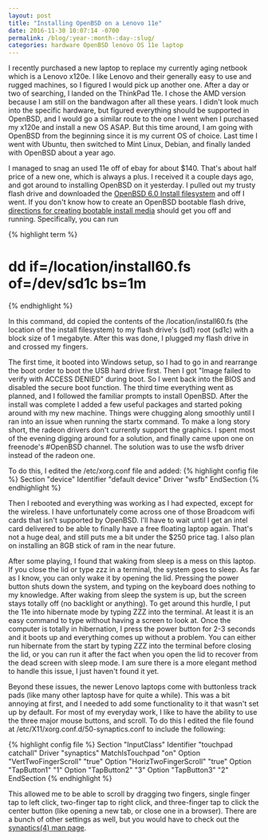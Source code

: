 ```yaml
---
layout: post
title: "Installing OpenBSD on a Lenovo 11e"
date: 2016-11-30 10:07:14 -0700
permalink: /blog/:year-:month-:day-:slug/
categories: hardware OpenBSD lenovo OS 11e laptop
---
```

I recently purchased a new laptop to replace my currently aging netbook which is a Lenovo x120e. I like Lenovo and their generally easy to use and rugged machines, so I figured I would pick up another one. After a day or two of searching, I landed on the ThinkPad 11e. I chose the AMD version because I am still on the bandwagon after all these years. I didn't look much into the specific hardware, but figured everything should be supported in OpenBSD, and I would go a similar route to the one I went when I purchased my x120e and install a new OS ASAP. But this time around, I am going with OpenBSD from the beginning since it is my current OS of choice. Last time I went with Ubuntu, then switched to Mint Linux, Debian, and finally landed with OpenBSD about a year ago.

I managed to snag an used 11e off of ebay for about $140. That's about half price of a new one, which is always a plus. I received it a couple days ago, and got around to installing OpenBSD on it yesterday. I pulled out my trusty flash drive and downloaded the [OpenBSD 6.0 Install filesystem](https://ftp.openbsd.org/pub/OpenBSD/6.0/amd64/install60.fs) and off I went. If you don't know how to create an OpenBSD bootable flash drive, [directions for creating bootable install media](https://www.openbsd.org/faq/faq4.html#MkInsMedia) should get you off and running. Specifically, you can run

{% highlight term %}
# dd if=/location/install60.fs of=/dev/sd1c bs=1m
{% endhighlight %}

In this command, dd copied the contents of the /location/install60.fs (the location of the install filesystem) to my flash drive's (sd1) root (sd1c) with a block size of 1 megabyte. After this was done, I plugged my flash drive in and crossed my fingers.

The first time, it booted into Windows setup, so I had to go in and rearrange the boot order to boot the USB hard drive first. Then I got "Image failed to verify with ACCESS DENIED" during boot. So I went back into the BIOS and disabled the secure boot function. The third time everything went as planned, and I followed the familiar prompts to install OpenBSD. After the install was complete I added a few useful packages and started poking around with my new machine. Things were chugging along smoothly until I ran into an issue when running the startx command. To make a long story short, the radeon drivers don't currently support the graphics. I spent most of the evening digging around for a solution, and finally came upon one on freenode's #OpenBSD channel. The solution was to use the wsfb driver instead of the radeon one.

To do this, I edited the /etc/xorg.conf file and added:
{% highlight config file %}
Section "device"
	Identifier "default device"
	Driver "wsfb"
EndSection
{% endhighlight %}

Then I rebooted and everything was working as I had expected, except for the wireless. I have unfortunately come across one of those Broadcom wifi cards that isn't supported by OpenBSD. I'll have to wait until I get an intel card delivered to be able to finally have a free floating laptop again. That's not a huge deal, and still puts me a bit under the $250 price tag. I also plan on installing an 8GB stick of ram in the near future.

After some playing, I found that waking from sleep is a mess on this laptop. If you close the lid or type zzz in a terminal, the system goes to sleep. As far as I know, you can only wake it by opening the lid. Pressing the power button shuts down the system, and typing on the keyboard does nothing to my knowledge. After waking from sleep the system is up, but the screen stays totally off (no backlight or anything). To get around this hurdle, I put the 11e into hibernate mode by typing ZZZ into the terminal. At least it is an easy command to type without having a screen to look at. Once the computer is totally in hibernation, I press the power button for 2-3 seconds and it boots up and everything comes up without a problem. You can either run hibernate from the start by typing ZZZ into the terminal before closing the lid, or you can run it after the fact when you open the lid to recover from the dead screen with sleep mode. I am sure there is a more elegant method to handle this issue, I just haven't found it yet.

Beyond these issues, the newer Lenovo laptops come with buttonless track pads (like many other laptosp have for quite a while). This was a bit annoying at first, and I needed to add some functionality to it that wasn't set up by default. For most of my everyday work, I like to have the ability to use the three major mouse buttons, and scroll. To do this I edited the file found at /etc/X11/xorg.conf.d/50-synaptics.conf to include the following:

{% highlight config file %}
Section "InputClass"
	Identifier "touchpad catchall"
	Driver "synaptics"
	MatchIsTouchpad "on"
	Option "VertTwoFingerScroll" "true"
	Option "HorizTwoFingerScroll" "true"
	Option "TapButton1" "1"
	Option "TapButton2" "3"
	Option "TapButton3" "2"
EndSection
{% endhighlight %}

This allowed me to be able to scroll by dragging two fingers, single finger tap to left click, two-finger tap to right click, and three-finger tap to click the center button (like opening a new tab, or close one in a browser). There are a bunch of other settings as well, but you would have to check out the [synaptics(4) man page](http://man.openbsd.org/OpenBSD-current/man4/synaptics.4).

